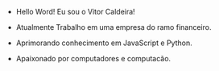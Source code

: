 - Hello Word! Eu sou o Vitor Caldeira!

- Atualmente Trabalho em uma empresa do ramo financeiro.
- Aprimorando conhecimento em JavaScript e Python.
- Apaixonado por computadores e computacão.
